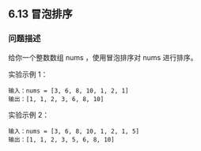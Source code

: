 ## 6.13 冒泡排序

### 问题描述
给你一个整数数组 nums ，使用冒泡排序对 nums 进行排序。

实验示例 1：
```
输入：nums = [3, 6, 8, 10, 1, 2, 1]
输出：[1, 1, 2, 3, 6, 8, 10]
```
实验示例 2：
```
输入：nums = [3, 6, 8, 10, 1, 2, 1, 5]
输出：[1, 1, 2, 3, 5, 6, 8, 10]
```

